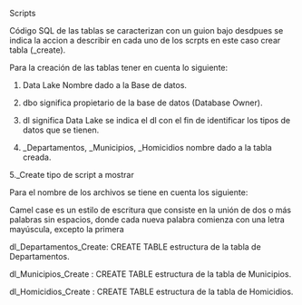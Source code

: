 Scripts

Código SQL de las tablas se caracterizan con un guion bajo desdpues se indica la accion a describir en cada uno de los scrpts en este caso crear tabla (_create).

Para la creación de las tablas tener en cuenta lo siguiente:

1. Data Lake Nombre dado a la Base de datos.

2. dbo significa propietario de la base de datos (Database Owner).

3. dl significa Data Lake se indica el dl con el fin de identificar los tipos de datos que se tienen.

4. _Departamentos, _Municipios, _Homicidios  nombre dado a la tabla creada.
   
5._Create tipo de script a mostrar  

Para el nombre de los archivos se tiene en cuenta los siguiente:

Camel case es un estilo de escritura que consiste en la unión de dos o más palabras sin espacios, donde cada nueva palabra comienza con una letra mayúscula, excepto la primera

dl_Departamentos_Create: CREATE TABLE estructura de la tabla de Departamentos. 

dl_Municipios_Create : CREATE TABLE estructura de la tabla de Municipios. 

dl_Homicidios_Create : CREATE TABLE estructura de la tabla de Homicidios. 
